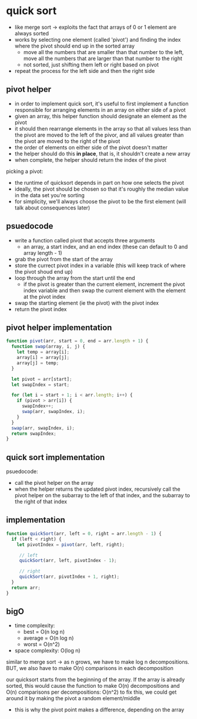 # quick sort

- like merge sort -> exploits the fact that arrays of 0 or 1 element are always sorted
- works by selecting one element (called 'pivot') and finding the index where the pivot should end up in the sorted array
  - move all the numbers that are smaller than that number to the left, move all the numbers that are larger than that number to the right
  - not sorted, just shifting them left or right based on pivot
- repeat the process for the left side and then the right side

## pivot helper
- in order to implement quick sort, it's useful to first implement a function responsible for arranging elements in an array on either side of a pivot
- given an array, this helper function should designate an element as the pivot
- it should then rearrange elements in the array so that all values less than the pivot are moved to the left of the pivor, and all values greater than the pivot are moved to the right of the pivot
- the order of elements on either side of the pivot doesn't matter
- the helper should do this **in place**, that is, it shouldn't create a new array
- when complete, the helper should return the index of the pivot

picking a pivot:
- the runtime of quicksort depends in part on how one selects the pivot
- ideally, the pivot should be chosen so that it's roughly the median value in the data set you're sorting
- for simplicity, we'll always choose the pivot to be the first element (will talk about consequences later)

## psuedocode
- write a function called pivot that accepts three arguments
  - an array, a start index, and an end index (these can default to 0 and array length - 1)
- grab the pivot from the start of the array
- store the currect pivot index in a variable (this will keep track of where the pivot shoud end up)
- loop through the array from the start until the end
  - if the pivot is greater than the current element, increment the pivot index variable and then swap the current element with the element at the pivot index
- swap the starting element (ie the pivot) with the pivot index
- return the pivot index

## pivot helper implementation
```js
function pivot(arr, start = 0, end = arr.length + 1) {
  function swap(array, i, j) {
    let temp = array[i];
    array[i] = array[j];
    array[j] = temp;
  }

  let pivot = arr[start];
  let swapIndex = start;

  for (let i = start + 1; i < arr.length; i++) {
    if (pivot > arr[i]) {
      swapIndex++;
      swap(arr, swapIndex, i);
    }
  }
  swap(arr, swapIndex, i);
  return swapIndex;
}
```

## quick sort implementation

psuedocode:
- call the pivot helper on the array
- when the helper returns the updated pivot index, recursively call the pivot helper on the subarray to the left of that index, and the subarray to the right of that index

## implementation
```js
function quickSort(arr, left = 0, right = arr.length - 1) {
  if (left < right) {
    let pivotIndex = pivot(arr, left, right);

     // left
     quickSort(arr, left, pivotIndex - 1);

     // right
     quickSort(arr, pivotIndex + 1, right);
  }
  return arr;
}
```

## bigO

- time complexity:
  - best = O(n log n)
  - average = O(n log n)
  - worst = O(n^2)
- space complexity: O(log n)

similar to merge sort -> as n grows, we have to make log n decompositions. BUT, we also have to make O(n) comparisons in each decomposition

our quicksort starts from the beginning of the array. If the array is already sorted, this would cause the function to make O(n) decompositions and O(n) comparisons per decompositions: O(n^2)
to fix this, we could get around it by making the pivot a random element/middle
- this is why the pivot point makes a difference, depending on the array
